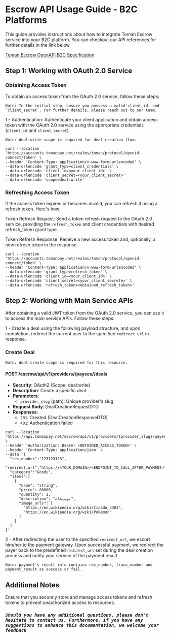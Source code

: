 # Escrow API Usage Guide - B2C Platforms

This guide provides instructions about how to integrate Toman Escrow service into your B2C platform. You can checkout our API references for further details in the link below

[Toman Escrow OpenAPI B2C Specification](https://docs.tomanpay.net/swagger/b2c.html)

## Step 1: Working with OAuth 2.0 Service

### Obtaining Access Token

To obtain an access token from the OAuth 2.0 service, follow these steps:

    Note: In the initial step, ensure you possess a valid`client_id` and `client_secret`. For further details, please reach out to our team.

1 - Authentication: Authenticate your client application and obtain access token with the OAuth 2.0 service using the appropriate credentials (`client_id` and `client_secret`).

    Note: deal:write scope is required for deal creation flow.

```shell
curl --location 'https://accounts.tomanpay.net/realms/toman/protocol/openid-connect/token' \
--header 'Content-Type: application/x-www-form-urlencoded' \
--data-urlencode 'grant_type=client_credentials' \
--data-urlencode 'client_id=<your_client_id>' \
--data-urlencode 'client_secret=<your_client_secret>'
--data-urlencode 'scope=deal:write'
```

### Refreshing Access Token

If the access token expires or becomes invalid, you can refresh it using a refresh token. Here's how:

Token Refresh Request: Send a token refresh request to the OAuth 2.0 service, providing the `refresh_token` and client credentials with desired refresh_token grant type.

Token Refresh Response: Receive a new access token and, optionally, a new refresh token in the response.

```shell
curl --location 'https://accounts.tomanpay.net/realms/toman/protocol/openid-connect/token' \
--header 'Content-Type: application/x-www-form-urlencoded' \
--data-urlencode 'grant_type=refresh_token' \
--data-urlencode 'client_id=<your_client_id>' \
--data-urlencode 'client_secret=<your_client_secrete>' \
--data-urlencode 'refresh_token=<obtained_refresh_token>'
```

## Step 2: Working with Main Service APIs

After obtaining a valid JWT token from the OAuth 2.0 service, you can use it to access the main service APIs. Follow these steps:

1 - Create a deal using the following payload structure, and upon completion, redirect the current user to the specified `redirect_url` in response.

### Create Deal

    Note: deal:create scope is required for this resource.

#### POST /escrow/api/v1/providers//payees//deals

- **Security**: OAuth2 (Scope: deal:write)
- **Description**: Create a specific deal
- **Parameters**:
  - `provider_slug` (path): Unique provider's slug
- **Request Body**: DealCreationRequestDTO
- **Responses**:
  - `201`: Created (DealCreationResponseDTO)
  - `401`: Authentication failed

```shell
curl --location 'https://api.tomanpay.net/escrow/api/v1/providers/{provider_slug}/payees/{payee_slug}/deals' \
--header 'Authorization: Bearer <OBTAINED_ACCESS_TOKEN>' \
--header 'Content-Type: application/json' \
--data '{
  "res_number":"123123123",
  "redirect_url":"https://<YOUR_DOMAIN>/<ENDPOINT_TO_CALL_AFTER_PAYMENT>",
  "category":"Goods",
  "items":[
    {
      "name": "string",
      "price": 80000,
      "quantity": 1,
      "description": "توضیحات",
      "image_urls": [
        "https://en.wikipedia.org/wiki/Cicada_3301",
        "https://en.wikipedia.org/wiki/Pokémon"
      ]
    }
  ]
}'
```

2 - After redirecting the user to the specified `redirect_url`, we escort him/her to the payment gateway. Upon successful payment, we redirect the payer back to the predefined `redirect_url`  set during the deal creation process and notify your service of the payment result.

    Note: payment's result info contains res_number, trace_number and payment_result as success or fail.

## Additional Notes

Ensure that you securely store and manage access tokens and refresh tokens to prevent unauthorized access to resources.

### *`Should you have any additional questions, please don't hesitate to contact us. Furthermore, if you have any suggestions to enhance this documentation, we welcome your feedback`*
